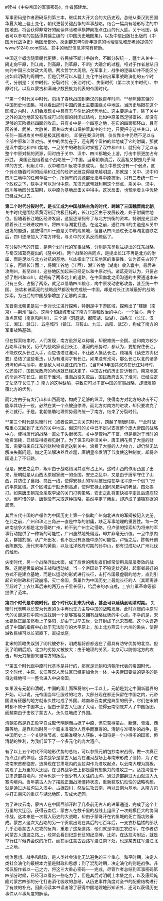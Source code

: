 \#读书《中央帝国的军事密码》，作者郭建龙。

军事密码是作者密码系列第三本，继续其大开大合的大历史观，总结从秦汉到民国华夏大地上疆土变化，朝代更替关键战争的军事战略，结合一幅具有地形标注的中国地图，将会获得非常好的阅读体验和纵横捭阖指点江山的代入感。关于地图，读者可以参考的包括谭其骧主编的《中国历史地图集》，以及中信出版社出版的《中国历代战争史》地图册部分。感谢群友啤Q青年提供的地理信息和郎老师提供的www.51240.com网站，其中的地形信息非常有帮助。

中国这个概念随着朝代更替，各民族不断斗争融合，不断分裂统一，疆土从关中一隅走向平原，到江南，到高原，到草原，不断扩大融合的过程。相对于作者总结归纳的中国三次财政大周期，两次哲学大周期，在军事上，战争的逻辑却并不能区分出如此明确的周期性。但是仍然可以从疆土变化中分辨出军事战略演化的五个时代，分别是：关中时代、分裂时代（长江时代）、失衡时代（第二次关中时代）、中原时代，以及以蒙古和满洲少数民族为代表的帝国时代。

**第一个时代关中时代，包括了春秋战国到秦汉的数百年时间。**参照谭其骧的中国历史地图集，可以看出那时中国的疆土主要围绕关中地区。当历史局限在这个区域之内时，人们会发现关中具有无与伦比的优势地位。这主要是由于，除了关中之外的其他地区没有形成可以防御的封闭式结构，比如中原虽然足够富裕，却没有足够的天险抵挡四面的攻击。只有关中是一个四塞之地，在它的四面都环山，且有函谷关、武关、大散关、萧关四大关口保护着其中的土地，只要把守这些关口，从任何一面进攻关中都是极其困难的。 即便在秦汉时期，仅仅靠关中仍然不足以与全部中原和江淮对抗。关中的优势在于，还有两个富裕的盆地成了它的附属，那就是汉中盆地和四川盆地，一旦关中的政权同时掌握了汉中和四川，就拥有了足以与整个中原对抗的资源，同时由于关中、汉中、四川都地处上游，打击中原更加占有形胜。 秦国正是借着这个战略统一了中国。当秦朝崩溃后，汉高祖又按照几乎同样的方式，利用关中、汉中和四川反攻中原成功。 但关中模式也有一个弱点，这个弱点随着时间的延续和江淮的经济发展变得越来越明显，那就是：关中、汉中和四川三地中的任何单独一个，所拥有的资源都无法与中原抗衡，只有三者统一在一个政权之下，联手才可以对付中原。东汉光武帝就利用这个弱点，乘关中、汉中、四川等地四分五裂时，以中原为基地反击关中得手。这次反击，也预示着关中优势已经成为过去。

**第二个时代分裂时代，是长江成为中国战略主角的时代，跨越了三国魏晋南北朝**。关中时代是围绕着黄河制订终极目标的，长江地区由于发展较晚，处于附属性地位。但随着长江地区经济发展，这里逐渐拥有了与北方抗衡的资本。特别是光武帝顺着长江三峡进攻四川，将四川与湖北打通。在这之前，通往四川的主道是从关中出发的蜀道，这使得四川一直是关中的附属地，但自从四川通过长江与湖北直联之后，四川逐渐加入了南方阵营，与关中的关系反而疏远了。 

在分裂时代的开篇，是两个划时代的军事战略，分别是东吴张竑提出的江东战略，与蜀汉诸葛亮提出的《隆中对》。两个战略的共同点，是提出长江不再是北方的附属，而是足以与北方对抗的基地。张竑指出了江东地区的重要性，认为首先占领了江东，再顺长江而上，将赣江谷地（江西）、湘江谷地（湖南）收入囊中，最后进攻荆州，甚至四川，这些地区加起来已经足以和中原对抗。诸葛亮则认为，只要占据了荆州和四川，就拥有了两条北上的道路。在中国南北之间沟通的主要通道本来只有三条，占据了两条，就足以借助四川粮仓，向中原发动钳形攻势，甚至统一中国。 张竑和诸葛亮的战略虽然都没有完成统一中国，却是对长江流域最好的战略探索，为日后的中国战争增加了足够的深度。 

东晋南北朝更是进一步对长江进行探索，特别是中下游区域，探索出了“建康（南京）—荆州”轴心，这两个超级城市成了南方军事和政治的中心。一个轴心、两个重点区域（南京和荆州）、三个湖（洞庭湖、鄱阳湖、巢湖）、四条江（长江、汉江、湘江、赣江）、五座城市（镇江、马鞍山、九江、岳阳、武汉），构成了南方的军事战略基础。 

但在探索结束时，人们发现，南方虽然足以称霸，却很难统一全国。这和南方较少战略纵深有关。历代的战略家谈到长江、淮河的形势时，都认为，要想保住长江，不能仅仅从长江入手，而应该进驻淮河，不让敌人抵达长江。顾祖禹《读史方舆纪要》总结了这些看法，认为有淮河才有长江，如果没有淮河，那么长江以北的诸多港湾和芦苇荡中，都是敌人可以渡江的所在。【当1949年国共双方在长江对峙时，仗还没打，国民党政府的命运就已经决定了。中国古代的历史告诉我们，南京地区的命运不在长江，而在于淮河。淮海战役失败后，国民政府丢失了淮河，已经注定无法坚守长江了。】南方的这种缺陷，导致它可以丰富中国的军事战略，却很难颠覆北方的优势。

而北方由于有太行山和山西高地，构成了足够的纵深，使得南方对北方的攻击不可能毕其功于一役，必然在某一个点被迫停滞。而北方对南方的进攻，却只要攻克了长江就行。于是，北朝借助地理优势最终统一了南方，结束了分裂时代。

**第三个时代是失衡时代（或者说第二次关东时代），跨越了隋唐时期，**此时战略重心又回到了北方的关中地区，但这时的关中已不足以支撑整个庞大帝国的战略中心，使得唐代的战略一直处于失衡状态。关中尽管物产丰富，但是相对于当时的物资消耗，已经显得捉襟见肘了。为了保卫和养活关中，唐王朝花费了大量的财富，需要将来自江东的财税物资运送到关中，浪费了大量的人力物力，却仍然无法解决失衡问题。加之无法解决养兵难题，唐朝皇帝发明了节度使这种制度，却将帝国送上了不归路。

但是，安史之乱中，叛军由于战略错误并没有占上风。这时山西的作用凸显了出来，唐朝就是从山西太原起家统一的全国，安史之乱中，又是由于唐军守住了山西，并防住了襄阳、商丘一线，使得安禄山的军队被压缩在华北平原一个倒“L”形的平原区域。这个区域由于缺乏制高点，使得安禄山如同风箱中的老鼠，四处挨打。如果唐王朝完全采取李泌的关门打狗策略，安史之乱将更快被平定且后遗症较少。但可惜的是，唐朝没有采取这种策略，虽然平定了叛乱，却造成了藩镇割据的局面。

其后五代十国的卢循作为中国历史上第一个借助广州向北进攻的军阀被记入史册。在此之前，广州和珠江三角洲一直是中华的附庸，缺乏军事地理的重要性。每一次岭南战争大都是北方侵略广州，轮不到广州主动侵略。但卢循的探索却为将来的军事行动提供了一种新的可能性，广州虽然地处偏远，却并非毫无价值。一旦中原内乱，群雄割据，从广州出发，也不是没有逐鹿中原的可能性。卢循之后，陈朝开创者陈霸先、唐代末年的黄巢，以及北洋政府时期的孙中山，都有过成功从广州北伐的经历。

失衡时代，另一个战略浮出水面，成了后世的叛乱者们经常使用且屡屡奏效的战略。这就是黄巢的游击战和运动战。当一个帝国处于不稳定状态时，起事者最好的方式不是建立基地，而是以运动的形式进行长征，击打帝国最虚弱的地方，直到引起它的财政和行政崩塌，灭亡帝国。黄巢作为中国历史上最能长征的人（其距离甚至超过了工农红军后来的两万五千里长征），给后来的李自成，工农红军革命等都提供了范本。

**第四个时代是中原时代，这个时代以北宋为代表，甚至可以延续到明清时期。** 失衡时代表明以长安为代表的关中再也无力主导中国的战略发展，此时兴起的中原时代的关键是在中原地区找到一个足够富裕又拥有战略优势的中心点。不幸的是，宋太祖赵匡胤虽然看上了洛阳，却由于过早去世，让开封成了北宋首都。这个失误造成了中国的指挥中心处于无法防守的大平原上，加上北方燕云十六州的丢失，使得游牧民族可以长驱直下，直捣龙庭。 

北宋的策略失误到了明代被弥补，明成祖将首都选在了最具有防守优势的北京。但到了明朝后期，北京的劣势又被放大：由于地理的关系，北京可以防御北方的攻击，却无力抵御来自南方的叛乱。

**第五个时代跟中原时代基本是并行的，那就是元朝和清朝所代表的帝国时代。这个时代，中原、长江等汉人居住区已经更加合为一体，中央帝国要做的更多的是将边缘地带一一整合进入中央帝国。

如果没有元朝和清朝，中国的国土面积将缩小一半以上。元朝是划定中国新疆界的开始，可以说，元帝国当年征服过的地方，大部分现在都还保留在中国之内，元帝国没有征服的地方就永久性地成了外国。越南和云南就是典型的例子，它们在宋朝时都不属于中国本土，但由于蒙古人征服了大理，使得云南彻底并入了中国版图。而越南由于击败了蒙古人，永久性地成了外国。

清朝虽然是靠击败李自成取代明朝而占据了中原，但它获得蒙古、新疆、青海、西藏等地，是靠和当时另一个霸主准噶尔人竞争而赢得的。清朝与准噶尔的战争，是中国历史上一个关键性节点，如果准噶尔人获胜，中国将是一个小得多的国家，但清朝的胜利，为我们留下了一个多元化的庞大遗产。

有了以上五个时代不同地形优势的总结，可以参照元朝包抄南宋战例，做一次真正指点江山的体验。这次战争是蒙古人因为在淮河战场上与南宋形成了僵持，为了进攻南宋首都临安，选择现在甘肃境内的达拉沟作为进攻起点，以云南大理为跳板，实现了上万里的大迂回，在世界战争史上都是最有想象力的进攻之一。达拉沟位于甘肃迭部县境内，现今也是一个很少有人关注的山沟。通过迭部翻过大山就进入九寨沟境内。当年蒙古人为了摆脱正面战场僵持状态，重新获取机动性的战略构想，就是通过达拉沟进入汉中，占据四川，然后进攻云南，再以云南为基地，从南方包抄打击南宋的重庆与湖北地区，形成大迂回。 

为了进攻云南，蒙古人在中国西部开辟了几条前无古人的进军通道，完成了这个上万里的大迂回。获得云南后，蒙古人在数千里的战线上组织了一次规模巨大的协同作战，这本来是一次载入历史的大战略，却由于蒙哥汗在钓鱼城的死亡而功败垂成。蒙古人这次大战略的另一个贡献出现在其后的七百年后，一支衣衫褴褛的部队几乎沿着蒙古人进攻的反向，重走了这条道路，他们就是中国工农红军。在作者访问蒙古人遗迹之路上，经常会看到纪念长征的纪念碑。比如，在达拉沟附近，就是举行红军俄界会议的所在。而在丽江蒙古西路军渡江南下处，也是某支红军渡江北上之地。

统治思想、战争和财政，是人类社会演化无法避免的三个重心。和平时期，决定人类社会演化的最根本力量是财政和思想；到了混乱时期，决定演化的则是战争。非常佩服作者以一己之力，将这三大重心密码一一完成，尽管作者总结到军事密码第四部分时候，已经可以看出一些吃力了，但是其后对明朝土木堡之变，以及康熙乾隆对蒙古四部的分化打击消化吸收的总结，从历史事件角度对全书的配重结构进行了有效的补充，因此阅读本书读者除了获得中国地理地形知识外，还可以获得历史事件从军事角度的解读。


